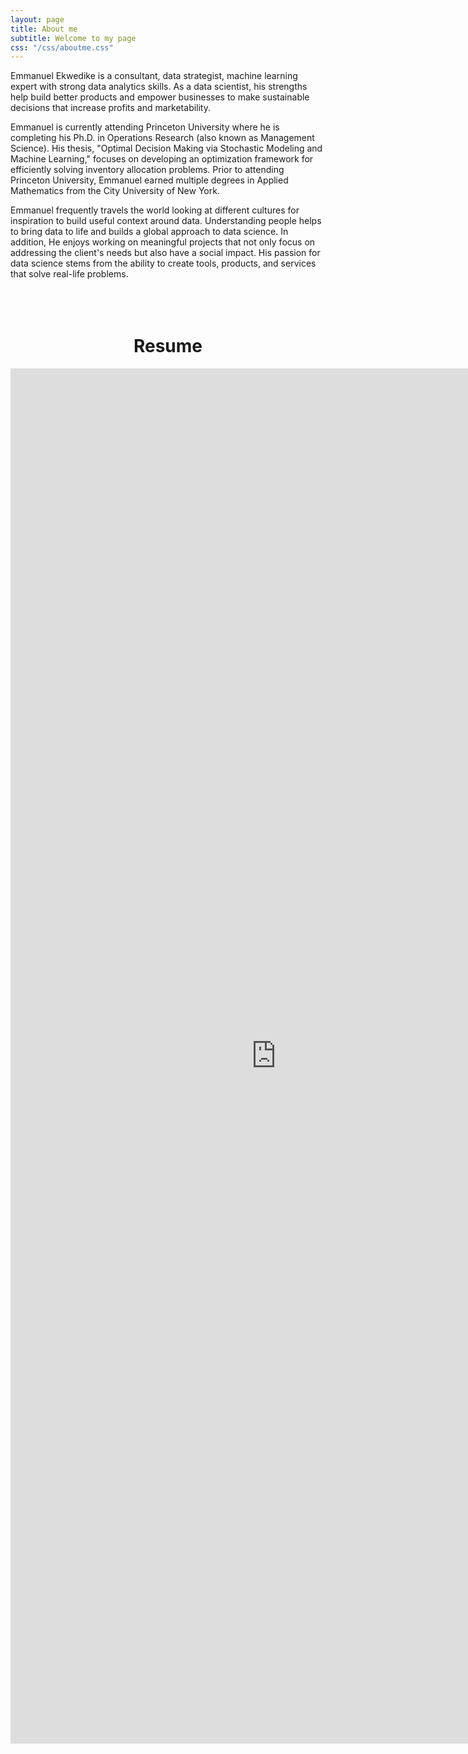 ```yaml
---
layout: page
title: About me
subtitle: Welcome to my page
css: "/css/aboutme.css"
---
```

<p>
Emmanuel Ekwedike is a consultant, data strategist, machine learning expert with strong data analytics skills. As a data scientist, his strengths help build better products and empower businesses to make sustainable decisions that increase profits and marketability. 
</p>

<p>
Emmanuel is currently attending Princeton University where he is completing his Ph.D. in Operations Research (also known as Management Science). His thesis, "Optimal Decision Making via Stochastic Modeling and Machine Learning,"  focuses on developing an optimization framework for efficiently solving inventory allocation problems.
Prior to attending Princeton University, Emmanuel earned multiple degrees in Applied Mathematics from the City University of New York.
</p>

<p>
Emmanuel frequently travels the world looking at different cultures for inspiration to build useful context around data. Understanding people helps to bring data to life and builds a global approach to data science.
In addition, He enjoys working on meaningful projects that not only focus on addressing the client's needs but also have a social impact. His passion for data science stems from the ability to create tools, products, and services that solve real-life problems.
</p> 



<div style="text-align: center; margin-top: 90px;">
  <h1 id="resume">Resume</h1>
  <iframe src="https://eekwedike.github.io/files/Resume.pdf" scrolling="no" width="850px" height="2200px" frameBorder="0"></iframe>
</div>

<!--  

<div id="contactme-section">
<h1 id="contact">Contact</h1>

<p> For machine learning and data science consultation, feel free to get in touch. Let's discuss your machine learning needs and potential solutions. </p>

<p>You could set up a meeting with me below based on your availability. </p>

<div >
<a href="http://eekwedike.github.io/contact" class="contact-me-btn actionbtn">
<span class="fa fa-envelope-o" aria-hidden="true"></span>
CONTACT EMMANUEL
</a>
<div class="btns-sep"></div>
<a href="https://calendly.com/viraldatasolutions/30min" class="schedule-btn actionbtn" target="_blank">
<span class="fa fa-calendar-check-o" aria-hidden="true"></span>
SCHEDULE MEETING 
</a>
</div>




<form action="https://formspree.io/mvobeyer" method="POST" class="form" id="contact-form">
  <p>You can also send me a quick message using the form below:</p>
  <div class="row">
    <div class="col-xs-6">
      <input type="email" name="_replyto" class="form-control input-lg" placeholder="Email" title="Email">
    </div>
    <div class="col-xs-6">
      <input type="text" name="name" class="form-control input-lg" placeholder="Name" title="Name">
    </div>
  </div>
  <input type="hidden" name="_subject" value="New submission from eekwedike.github.io">
  <textarea type="text" name="content" class="form-control input-lg" placeholder="Message" title="Message" required="required" rows="3"></textarea>
  <input type="text" name="_gotcha" style="display:none">
  <input type="hidden" name="_next" value="?message=Your message was sent successfully, thanks!" />
  
  <br>
  <button type="submit" class="btn btn-lg btn-primary">Submit</button>
</form>

</div>

-->

